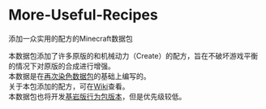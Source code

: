 # More-Useful-Recipes

添加一众实用的配方的Minecraft数据包  

本数据包添加了许多原版的和机械动力（Create）的配方，旨在不破坏游戏平衡的情况下对原版的合成进行增强。  
本数据是在[再次染色数据包](https://github.com/RainStar7981/Secondary-Dyeing-Data-Pack)的基础上编写的。  
关于本包添加的配方，可在[Wiki](https://github.com/RainStar7981/More-Useful-Recipes/wiki)查看。  
本数据包也将开发[基岩版行为包版本](https://github.com/RainStar7981/More-Useful-Recipes-Behavior-Pack)，但是优先级较低。  
